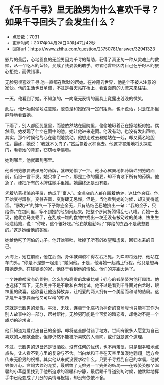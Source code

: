 # 《千与千寻》里无脸男为什么喜欢千寻？如果千寻回头了会发生什么？
- 点赞数：7031
- 更新时间：2017年04月28日08时47分42秒
- 回答url：https://www.zhihu.com/question/23750781/answer/32941323
<body>
 <p data-pid="ybgVFUsE">影片的最后，心地善良的无脸男因为千寻的帮助，获得了真正的一种从灵魂上的救赎，从一个吃人的妖怪，变成了钱婆婆的助手。尽管他曾经因为自己在乎的人的狠心拒绝，而做错事。</p>
 <p data-pid="PRuczR29">无脸男很喜欢千寻,他一直都在默默的帮她。在神隐的世界，他是个不被人注意的家伙。他的生活也很单调，不过是每天站在桥上，看着面前的人流来来往往。</p>
 <p data-pid="qW-v003F">一天，他看到了她。不知怎的，一向毫无表情的面具上竟露出浅浅的微笑。</p>
 <p data-pid="lhiiOr4-">此后，他开始偷偷地注意她。他总是和她保持一定的距离，也不说话，只是在那里静静地看着她。</p>
 <p data-pid="00pd3KlN">下雨了，别人都回到屋里，而他依然站在庭院里，偷偷地瞅着正在擦地板的她。偶然间，她发现了伫立在雨中的他。她让他进来避雨。他没有动，也没有发出声响。其实，那个时候他的心在剧烈地跳动。他想走过去和她站在一起，却又莫名地胆怯。最终，她说：“我就不关门了。”然后提着水桶离去。他这才害羞地将头探进门，看着她的背影，窃窃地幸福着。</p>
 <p data-pid="UXx0Urcg">她到哪里，他就跟到哪里。</p>
 <p data-pid="yMGRTrUM">他看到她想要洗澡用的药牌，就帮她偷了一把。他小心翼翼地把药牌递到她的面前，仍旧一言不发。她只拿了一个，那是工作的需要，却不肯收下所有的药牌。他急了，硬把所有的木牌往她手里推。她最终还是没有要。</p>
 <p data-pid="A6DkxizY">凭着坑蒙拐骗的手段，他成了“富人”。全澡店的人都在围着他转，这让他疯狂。他开始变得嚣张，变得吝啬，变得肆无忌惮。但是，当他看到她的时候，却又变得羞涩。“暴发户”的脾气一下子踪迹全无，只有结结巴巴地挤出一句：“我的金子，只给你。”在包间里，等不到她的他胡闹起来，把整个房间折腾得乱七八糟。而她一出现，他就立马变乖了，在乱成一堆的食物中找出一块还没有被动过的美味，怯生生地递给她，说：“你吃，这个很好吃。”他在献殷勤吗？“你给的东西不是我想要的。”这是她给他的答案。</p>
 <p data-pid="Zmgb1M6R">她给他吃了河伯的丸子。他开始呕吐，吐掉了所有的欲望和虚荣，回归本来的自己。</p>
 <p data-pid="X7ICXPhs">大海上，她在前面，他在后面，身体被海浪冲得左右摇晃。列车即将远行，他站在车门外。“你是不是想一起走？”她问他。于是，他与她一起踏上行程。他只是想再陪她走走。在钱婆婆的家，他终于看到他的情敌。他们的差距太远了。</p>
 <p data-pid="ews3K0nM">一个连脸都没有的怪物，怎么能和高贵的龙攀比呢？好心的钱婆婆为他打圆场。他也选择了留下。无脸男并不是不敢和白龙比试。他不过是看到千寻面对白龙时，眼神里的欣喜。这欣喜让他选择放弃，让相爱的两人拥有一个美丽而和谐的结局。这才是千寻想要而他又可以给的东西……</p>
 <p data-pid="_vR50ADD">这就是无脸男的爱情。平淡、无味，连善于化腐朽为神奇的宫崎峻也只能将其作为别人故事中的一部分，帮衬帮衬。无脸男可能是个可爱的暗恋者，却绝对不是一个成功的追求者。</p>
 <p data-pid="lWEudyG-">他只知道为爱付出自己的全部，却将这全部付错了地方。世间有很多人愿意为自己喜欢的人奉献全部，但却仍然不能被所喜欢的人青睐，或许就是这个道理。</p>
 <p data-pid="LnyXtvZB">不过，无脸男的退出还是很洒脱。没有任何的忧伤，也不再羞涩，只是很平和地点点头，让人看不到心里的复杂与不舍。当白龙和千寻在天空里浪漫地翱翔，远方会传来无脸男的祝福。其实他从来就没要求过什么。只要千寻找到自己的幸福，他就会很开心。宫崎大师的宠爱，最后给了无脸男一个完美的结局——在钱婆婆那个温馨的小草屋里找到了他所追求的温暖和宁静，最后跟千寻道别的时候，他默默地挥手中已经变成了几分的柔情与祝福，却没有依依不舍。</p>
</body>